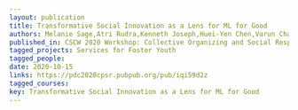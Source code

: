 ```yaml
---
layout: publication
title: Transformative Social Innovation as a Lens for ML for Good
authors: Melanie Sage,Atri Rudra,Kenneth Joseph,Huei-Yen Chen,Varun Chandola
published_in: CSCW 2020 Workshop: Collective Organizing and Social Responsibility
tagged_projects: Services for Foster Youth
tagged_people:
date: 2020-10-15
links: https://pdc2020cpsr.pubpub.org/pub/iqi59d2z
tagged_courses: 
key: Transformative Social Innovation as a Lens for ML for Good
---
```

